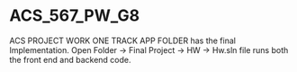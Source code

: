 # ACS_567_PW_G8
ACS PROJECT WORK
ONE TRACK APP FOLDER has the final Implementation.
Open Folder -> Final Project -> HW -> Hw.sln file runs both the front end and backend code.
